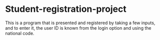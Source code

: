 # Student-registration-project
This is a program that is presented and registered by taking a few inputs, and to enter it, the user ID is known from the login option and using the national code.

